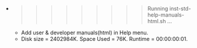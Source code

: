 * >>>>>>>>> Running inst-std-help-manuals-html.sh ...
  * Add user & developer manuals(html) in Help menu.
  * Disk size = 2402984K. Space Used = 76K. Runtime = 00:00:00:01.
